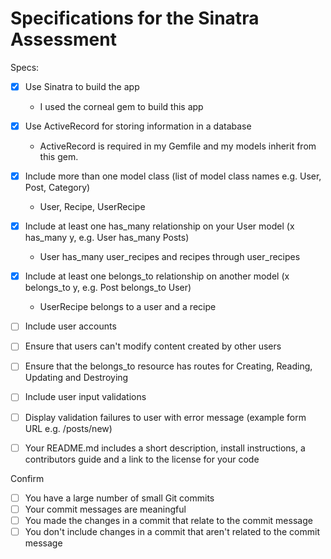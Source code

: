 # Specifications for the Sinatra Assessment

Specs:
- [x] Use Sinatra to build the app
  - I used the corneal gem to build this app
- [x] Use ActiveRecord for storing information in a database
  - ActiveRecord is required in my Gemfile and my models inherit from this gem.
- [x] Include more than one model class (list of model class names e.g. User, Post, Category)
  - User, Recipe, UserRecipe
- [x] Include at least one has_many relationship on your User model (x has_many y, e.g. User has_many Posts)
  - User has_many user_recipes and recipes through user_recipes
- [x] Include at least one belongs_to relationship on another model (x belongs_to y, e.g. Post belongs_to User)
  - UserRecipe belongs to a user and a recipe
  
- [ ] Include user accounts
- [ ] Ensure that users can't modify content created by other users
- [ ] Ensure that the belongs_to resource has routes for Creating, Reading, Updating and Destroying
- [ ] Include user input validations
- [ ] Display validation failures to user with error message (example form URL e.g. /posts/new)
- [ ] Your README.md includes a short description, install instructions, a contributors guide and a link to the license for your code

Confirm
- [ ] You have a large number of small Git commits
- [ ] Your commit messages are meaningful
- [ ] You made the changes in a commit that relate to the commit message
- [ ] You don't include changes in a commit that aren't related to the commit message
